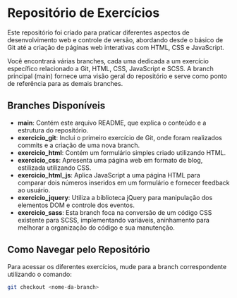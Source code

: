 # Repositório de Exercícios

Este repositório foi criado para praticar diferentes aspectos de desenvolvimento web e controle de versão, abordando desde o básico de Git até a criação de páginas web interativas com HTML, CSS e JavaScript.

Você encontrará várias branches, cada uma dedicada a um exercício específico relacionado a Git, HTML, CSS, JavaScript e SCSS. A branch principal (main) fornece uma visão geral do repositório e serve como ponto de referência para as demais branches.

## Branches Disponíveis

- **main**: Contém este arquivo README, que explica o conteúdo e a estrutura do repositório.
- **exercicio_git**: Inclui o primeiro exercício de Git, onde foram realizados commits e a criação de uma nova branch.
- **exercicio_html**: Contém um formulário simples criado utilizando HTML.
- **exercicio_css**: Apresenta uma página web em formato de blog, estilizada utilizando CSS.
- **exercicio_html_js**: Aplica JavaScript a uma página HTML para comparar dois números inseridos em um formulário e fornecer feedback ao usuário.
- **exercicio_jquery**: Utiliza a biblioteca jQuery para manipulação dos elementos DOM e controle dos eventos.
- **exercicio_sass**: Esta branch foca na conversão de um código CSS existente para SCSS, implementando variáveis, aninhamento para melhorar a organização do código e sua manutenção.

## Como Navegar pelo Repositório

Para acessar os diferentes exercícios, mude para a branch correspondente utilizando o comando:

```bash
git checkout <nome-da-branch>
